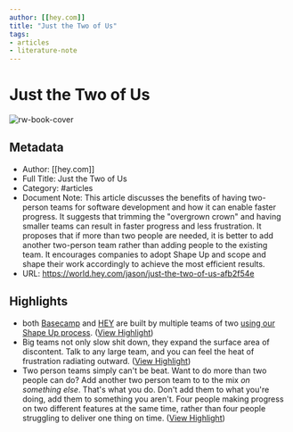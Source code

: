```yaml
---
author: [[hey.com]]
title: "Just the Two of Us"
tags: 
- articles
- literature-note
---
```

# Just the Two of Us

![rw-book-cover](https://world.hey.com/jason/avatar-20200630203149000000-2745081)

## Metadata
- Author: [[hey.com]]
- Full Title: Just the Two of Us
- Category: #articles
- Document Note: This article discusses the benefits of having two-person teams for software development and how it can enable faster progress. It suggests that trimming the "overgrown crown" and having smaller teams can result in faster progress and less frustration. It proposes that if more than two people are needed, it is better to add another two-person team rather than adding people to the existing team. It encourages companies to adopt Shape Up and scope and shape their work accordingly to achieve the most efficient results.
- URL: https://world.hey.com/jason/just-the-two-of-us-afb2f54e

## Highlights
- both [Basecamp](https://basecamp.com) and [HEY](https://hey.com) are built by multiple teams of two [using our Shape Up process](https://basecamp.com/shapeup). ([View Highlight](https://read.readwise.io/read/01gvp0dwrg1zh19pv7tvce87y5))
- Big teams not only slow shit down, they expand the surface area of discontent. Talk to any large team, and you can feel the heat of frustration radiating outward. ([View Highlight](https://read.readwise.io/read/01gvp0etbdfm9yp8mtqhve6ke8))
- Two person teams simply can't be beat. Want to do more than two people can do? Add another two person team to to the mix *on something else*. That's what you do. Don't add them to what you're doing, add them to something you aren't. Four people making progress on two different features at the same time, rather than four people struggling to deliver one thing on time. ([View Highlight](https://read.readwise.io/read/01gvp0fpzgjk4rg50mt7cra8he))
